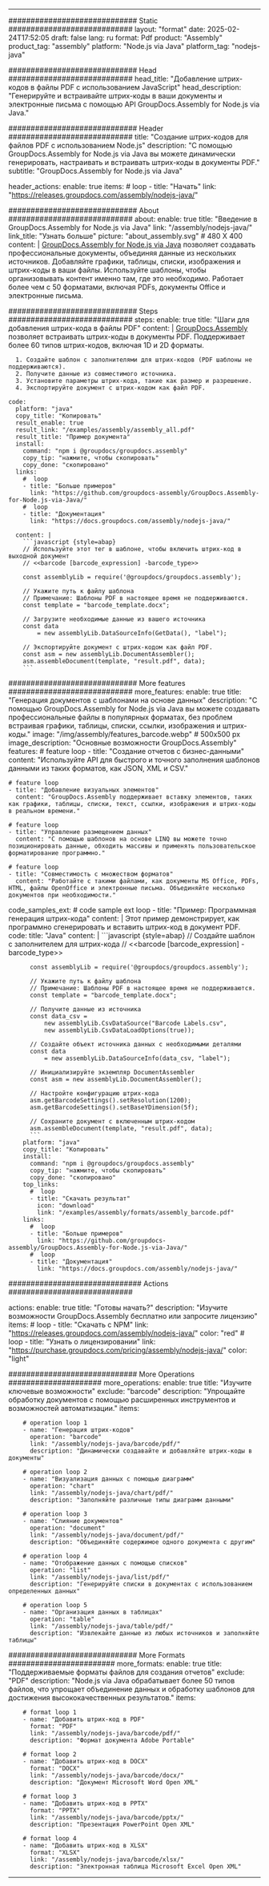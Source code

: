 



---
############################# Static ############################
layout: "format"
date:  2025-02-24T17:52:05
draft: false
lang: ru
format: Pdf
product: "Assembly"
product_tag: "assembly"
platform: "Node.js via Java"
platform_tag: "nodejs-java"

############################# Head ############################
head_title: "Добавление штрих-кодов в файлы PDF с использованием JavaScript"
head_description: "Генерируйте и встраивайте штрих-коды в ваши документы и электронные письма с помощью API GroupDocs.Assembly for Node.js via Java."

############################# Header ############################
title: "Создание штрих-кодов для файлов PDF с использованием Node.js" 
description: "С помощью GroupDocs.Assembly for Node.js via Java вы можете динамически генерировать, настраивать и встраивать штрих-коды в документы PDF."
subtitle: "GroupDocs.Assembly for Node.js via Java" 

header_actions:
  enable: true
  items:
    #  loop
    - title: "Начать"
      link: "https://releases.groupdocs.com/assembly/nodejs-java/"
      
############################# About ############################
about:
    enable: true
    title: "Введение в GroupDocs.Assembly for Node.js via Java"
    link: "/assembly/nodejs-java/"
    link_title: "Узнать больше"
    picture: "about_assembly.svg" # 480 X 400
    content: |
       [GroupDocs.Assembly for Node.js via Java](/assembly/nodejs-java/) позволяет создавать профессиональные документы, объединяя данные из нескольких источников. Добавляйте графики, таблицы, списки, изображения и штрих-коды в ваши файлы. Используйте шаблоны, чтобы организовывать контент именно там, где это необходимо. Работает более чем с 50 форматами, включая PDFs, документы Office и электронные письма.

############################# Steps ############################
steps:
    enable: true
    title: "Шаги для добавления штрих-кода в файлы PDF"
    content: |
      [GroupDocs.Assembly](/assembly/nodejs-java/) позволяет встраивать штрих-коды в документы PDF. Поддерживает более 60 типов штрих-кодов, включая 1D и 2D форматы.
      
      1. Создайте шаблон с заполнителями для штрих-кодов (PDF шаблоны не поддерживаются).
      2. Получите данные из совместимого источника.
      3. Установите параметры штрих-кода, такие как размер и разрешение.
      4. Экспортируйте документ с штрих-кодом как файл PDF.
   
    code:
      platform: "java"
      copy_title: "Копировать"
      result_enable: true
      result_link: "/examples/assembly/assembly_all.pdf"
      result_title: "Пример документа"
      install:
        command: "npm i @groupdocs/groupdocs.assembly"
        copy_tip: "нажмите, чтобы скопировать"
        copy_done: "скопировано"
      links:
        #  loop
        - title: "Больше примеров"
          link: "https://github.com/groupdocs-assembly/GroupDocs.Assembly-for-Node.js-via-Java/"
        #  loop
        - title: "Документация"
          link: "https://docs.groupdocs.com/assembly/nodejs-java/"
          
      content: |
        ```javascript {style=abap}
        // Используйте этот тег в шаблоне, чтобы включить штрих-код в выходной документ
        // <<barcode [barcode_expression] -barcode_type>>
    
        const assemblyLib = require('@groupdocs/groupdocs.assembly');

        // Укажите путь к файлу шаблона
        // Примечание: Шаблоны PDF в настоящее время не поддерживаются.
        const template = "barcode_template.docx";

        // Загрузите необходимые данные из вашего источника
        const data 
            = new assemblyLib.DataSourceInfo(GetData(), "label");

        // Экспортируйте документ с штрих-кодом как файл PDF.
        const asm = new assemblyLib.DocumentAssembler();
        asm.assembleDocument(template, "result.pdf", data);
        ```           

############################# More features ############################
more_features:
  enable: true
  title: "Генерация документов с шаблонами на основе данных"
  description: "С помощью GroupDocs.Assembly for Node.js via Java вы можете создавать профессиональные файлы в популярных форматах, без проблем встраивая графики, таблицы, списки, ссылки, изображения и штрих-коды."
  image: "/img/assembly/features_barcode.webp" # 500x500 px
  image_description: "Основные возможности GroupDocs.Assembly"
  features:
    # feature loop
    - title: "Создание отчетов с бизнес-данными"
      content: "Используйте API для быстрого и точного заполнения шаблонов данными из таких форматов, как JSON, XML и CSV."

    # feature loop
    - title: "Добавление визуальных элементов"
      content: "GroupDocs.Assembly поддерживает вставку элементов, таких как графики, таблицы, списки, текст, ссылки, изображения и штрих-коды в реальном времени."

    # feature loop
    - title: "Управление размещением данных"
      content: "С помощью шаблонов на основе LINQ вы можете точно позиционировать данные, обходить массивы и применять пользовательское форматирование программно."

    # feature loop
    - title: "Совместимость с множеством форматов"
      content: "Работайте с такими файлами, как документы MS Office, PDFs, HTML, файлы OpenOffice и электронные письма. Объединяйте несколько документов при необходимости."
      
  code_samples_ext:
    # code sample ext loop
    - title: "Пример: Программная генерация штрих-кода"
      content: |
        Этот пример демонстрирует, как программно сгенерировать и вставить штрих-код в документ PDF.
      code:
        title: "Java"
        content: |
          ```javascript {style=abap}
          // Создайте шаблон с заполнителем для штрих-кода
          // <<barcode [barcode_expression] -barcode_type>>
          
          const assemblyLib = require('@groupdocs/groupdocs.assembly');

          // Укажите путь к файлу шаблона
          // Примечание: Шаблоны PDF в настоящее время не поддерживаются.
          const template = "barcode_template.docx";

          // Получите данные из источника
          const data_csv =
              new assemblyLib.CsvDataSource("Barcode Labels.csv", 
              new assemblyLib.CsvDataLoadOptions(true));

          // Создайте объект источника данных с необходимыми деталями
          const data 
              = new assemblyLib.DataSourceInfo(data_csv, "label");

          // Инициализируйте экземпляр DocumentAssembler
          const asm = new assemblyLib.DocumentAssembler();

          // Настройте конфигурацию штрих-кода
          asm.getBarcodeSettings().setResolution(1200);
          asm.getBarcodeSettings().setBaseYDimension(5f);

          // Сохраните документ с включенным штрих-кодом
          asm.assembleDocument(template, "result.pdf", data);
          ```
        platform: "java"
        copy_title: "Копировать"
        install:
          command: "npm i @groupdocs/groupdocs.assembly"
          copy_tip: "нажмите, чтобы скопировать"
          copy_done: "скопировано"
        top_links:
          #  loop
          - title: "Скачать результат"
            icon: "download"
            link: "/examples/assembly/formats/assembly_barcode.pdf"
        links:
          #  loop
          - title: "Больше примеров"
            link: "https://github.com/groupdocs-assembly/GroupDocs.Assembly-for-Node.js-via-Java/"
          #  loop
          - title: "Документация"
            link: "https://docs.groupdocs.com/assembly/nodejs-java/"
            

            


############################## Actions ############################

actions:
  enable: true
  title: "Готовы начать?"
  description: "Изучите возможности GroupDocs.Assembly бесплатно или запросите лицензию"
  items:
    #  loop
    - title: "Скачать с NPM"
      link: "https://releases.groupdocs.com/assembly/nodejs-java/"
      color: "red"
        #  loop
    - title: "Узнать о лицензировании"
      link: "https://purchase.groupdocs.com/pricing/assembly/nodejs-java/"
      color: "light"


############################# More Operations #####################
more_operations:
    enable: true
    title: "Изучите ключевые возможности"
    exclude: "barcode"
    description: "Упрощайте обработку документов с помощью расширенных инструментов и возможностей автоматизации."
    items: 
          
        # operation loop 1
        - name: "Генерация штрих-кодов"
          operation: "barcode"
          link: "/assembly/nodejs-java/barcode/pdf/"
          description: "Динамически создавайте и добавляйте штрих-коды в документы"

        # operation loop 2
        - name: "Визуализация данных с помощью диаграмм"
          operation: "chart"
          link: "/assembly/nodejs-java/chart/pdf/"
          description: "Заполняйте различные типы диаграмм данными"

        # operation loop 3
        - name: "Слияние документов"
          operation: "document"
          link: "/assembly/nodejs-java/document/pdf/"
          description: "Объединяйте содержимое одного документа с другим"

        # operation loop 4
        - name: "Отображение данных с помощью списков"
          operation: "list"
          link: "/assembly/nodejs-java/list/pdf/"
          description: "Генерируйте списки в документах с использованием определенных данных"

        # operation loop 5
        - name: "Организация данных в таблицах"
          operation: "table"
          link: "/assembly/nodejs-java/table/pdf/"
          description: "Извлекайте данные из любых источников и заполняйте таблицы"
         
          
############################# More Formats ########################
more_formats:
    enable: true
    title: "Поддерживаемые форматы файлов для создания отчетов"
    exclude: "PDF"
    description: "Node.js via Java обрабатывает более 50 типов файлов, что упрощает объединение данных и обработку шаблонов для достижения высококачественных результатов."
    items: 
          
        # format loop 1
        - name: "Добавить штрих-код в PDF"
          format: "PDF"
          link: "/assembly/nodejs-java/barcode/pdf/"
          description: "Формат документа Adobe Portable"
          
        # format loop 2
        - name: "Добавить штрих-код в DOCX"
          format: "DOCX"
          link: "/assembly/nodejs-java/barcode/docx/"
          description: "Документ Microsoft Word Open XML"
          
        # format loop 3
        - name: "Добавить штрих-код в PPTX"
          format: "PPTX"
          link: "/assembly/nodejs-java/barcode/pptx/"
          description: "Презентация PowerPoint Open XML"
          
        # format loop 4
        - name: "Добавить штрих-код в XLSX"
          format: "XLSX"
          link: "/assembly/nodejs-java/barcode/xlsx/"
          description: "Электронная таблица Microsoft Excel Open XML"


          

---